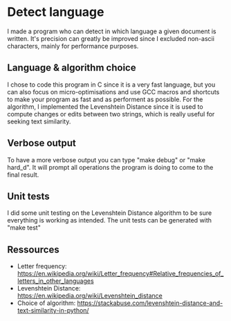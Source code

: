# Detect language
I made a program who can detect in which language a given document is written. It's precision can greatly be improved since I excluded non-ascii characters, mainly for performance purposes.

Language & algorithm choice
--------------------
I chose to code this program in C since it is a very fast language, but you can also focus on micro-optimisations
and use GCC macros and shortcuts to make your program as fast and as performent as possible.
For the algorithm, I implemented the Levenshtein Distance since it is used to compute changes or edits between two strings,
which is really useful for seeking text similarity.

Verbose output
--------------------
To have a more verbose output you can type "make debug" or "make hard_d". It will prompt all operations
the program is doing to come to the final result.

Unit tests
--------------------
I did some unit testing on the Levenshtein Distance algorithm to be sure everything is working as intended.
The unit tests can be generated with "make test"

Ressources
-----------------------------------
-   Letter frequency: https://en.wikipedia.org/wiki/Letter_frequency#Relative_frequencies_of_letters_in_other_languages
-   Levenshtein Distance: https://en.wikipedia.org/wiki/Levenshtein_distance
-   Choice of algorithm: https://stackabuse.com/levenshtein-distance-and-text-similarity-in-python/
